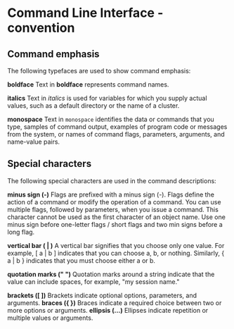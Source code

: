 # Command Line Interface - convention

## Command emphasis

The following typefaces are used to show command emphasis:

**boldface**
    Text in **boldface** represents command names.

**italics**
    Text in *italics* is used for variables for which you supply actual values, such as a default directory or the name of a cluster.

**monospace**
    Text in `monospace` identifies the data or commands that you type, samples of command output, examples of program code or messages from the system, or names of command flags, parameters, arguments, and name-value pairs.

## Special characters

The following special characters are used in the command descriptions:

**minus sign (-)**
    Flags are prefixed with a minus sign (-). Flags define the action of a command or modify the operation of a command. You can use multiple flags, followed by parameters, when you issue a command. This character cannot be used as the first character of an object name. Use one minus sign before one-letter flags / short flags and two min signs before a long flag.

**vertical bar ( | )**
    A vertical bar signifies that you choose only one value.
    For example, [ a | b ] indicates that you can choose a, b, or nothing. Similarly, { a | b } indicates that you must choose either a or b.

**quotation marks (" ")**
    Quotation marks around a string indicate that the value can include spaces, for example, "my session name."

**brackets ([ ])**
    Brackets indicate optional options, parameters, and arguments.
**braces ({ })**
    Braces indicate a required choice between two or more options or arguments.
**ellipsis (...)**
    Ellipses indicate repetition or multiple values or arguments.
